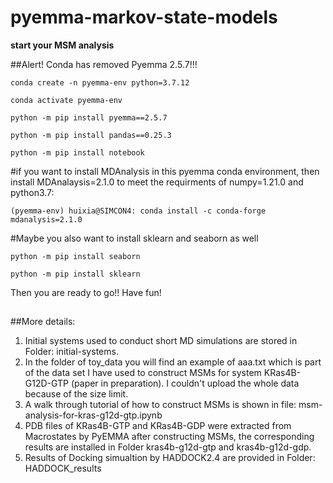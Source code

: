 # pyemma-markov-state-models

**start your MSM analysis**

##Alert! Conda has removed Pyemma 2.5.7!!!

```
conda create -n pyemma-env python=3.7.12
```

```
conda activate pyemma-env
```

```
python -m pip install pyemma==2.5.7
```

```
python -m pip install pandas==0.25.3
```

```
python -m pip install notebook
```

#if you want to install MDAnalysis in this pyemma conda environment, then install MDAnalaysis=2.1.0 to meet the requirments of numpy=1.21.0 and python3.7:
```
(pyemma-env) huixia@SIMCON4: conda install -c conda-forge mdanalysis=2.1.0
```
#Maybe you also want to install sklearn and seaborn as well
```
python -m pip install seaborn
```
```
python -m pip install sklearn
```

Then you are ready to go!! Have fun!

##

##More details:

1. Initial systems used to conduct short MD simulations are stored in Folder: initial-systems.
2. In the folder of toy_data you will find an example of aaa.txt which is part of the data set I have used to construct MSMs for system KRas4B-G12D-GTP (paper in preparation). I couldn't upload the whole data because of the size limit.
3. A walk through tutorial of how to construct MSMs is shown in file: msm-analysis-for-kras-g12d-gtp.ipynb
4. PDB files of KRas4B-GTP and KRas4B-GDP were extracted from Macrostates by PyEMMA after constructing MSMs, the corresponding results are installed in Folder kras4b-g12d-gtp and kras4b-g12d-gdp.
6. Results of Docking simualtion by HADDOCK2.4 are provided in Folder: HADDOCK_results
